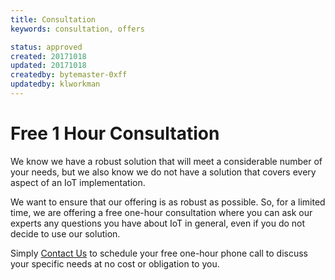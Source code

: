```yaml
---
title: Consultation
keywords: consultation, offers

status: approved
created: 20171018
updated: 20171018
createdby: bytemaster-0xff
updatedby: klworkman
---
```


# Free 1 Hour Consultation
   
We know we have a robust solution that will meet a considerable number of your needs, but we also know we do not have a solution that covers every aspect of an IoT implementation.

We want to ensure that our offering is as robust as possible.  So, for a limited time, we are offering a free one-hour consultation where you can ask our experts any questions you have about IoT in general, even if you do not decide to use our solution.

Simply [Contact Us](http://support.nuviot.com/contactus?source=consultation) to schedule your free one-hour phone call to discuss your specific needs at no cost or obligation to you.
